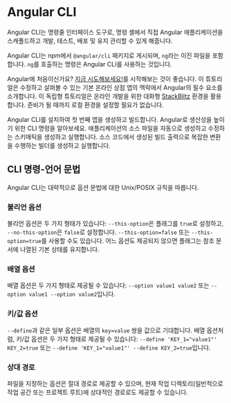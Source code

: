 # Angular CLI

Angular CLI는 명령줄 인터페이스 도구로, 명령 셸에서 직접 Angular 애플리케이션을 스캐폴드하고 개발, 테스트, 배포 및 유지 관리할 수 있게 해줍니다.

Angular CLI는 npm에서 `@angular/cli` 패키지로 게시되며, `ng`라는 이진 파일을 포함합니다. `ng`를 호출하는 명령은 Angular CLI를 사용하는 것입니다.

<docs-callout title="로컬 설정 없이 Angular 사용해보기">

Angular에 처음이신가요? [지금 시도해보세요!](tutorials/learn-angular)를 시작해보는 것이 좋습니다. 이 튜토리얼은 수정하고 살펴볼 수 있는 기본 온라인 상점 앱의 맥락에서 Angular의 필수 요소를 소개합니다.
이 독립형 튜토리얼은 온라인 개발을 위한 대화형 [StackBlitz](https://stackblitz.com) 환경을 활용합니다.
준비가 될 때까지 로컬 환경을 설정할 필요가 없습니다.

</docs-callout>

<docs-card-container>
  <docs-card title="시작하기" link="시작하기" href="tools/cli/setup-local">
    Angular CLI를 설치하여 첫 번째 앱을 생성하고 빌드합니다.
  </docs-card>
  <docs-card title="명령 참조" link="더 알아보기" href="cli">
    Angular로 생산성을 높이기 위한 CLI 명령을 알아보세요.
  </docs-card>
  <docs-card title="스키매틱" link="더 알아보기" href="tools/cli/schematics">
    애플리케이션의 소스 파일을 자동으로 생성하고 수정하는 스키매틱을 생성하고 실행합니다.
  </docs-card>
  <docs-card title="빌더" link="더 알아보기" href="tools/cli/cli-builder">
    소스 코드에서 생성된 빌드 출력으로 복잡한 변환을 수행하는 빌더를 생성하고 실행합니다.
  </docs-card>
</docs-card-container>

## CLI 명령-언어 문법

Angular CLI는 대략적으로 옵션 문법에 대한 Unix/POSIX 규칙을 따릅니다.

### 불리언 옵션

불리언 옵션은 두 가지 형태가 있습니다: `--this-option`은 플래그를 `true`로 설정하고, `--no-this-option`은 `false`로 설정합니다.
`--this-option=false` 또는 `--this-option=true`를 사용할 수도 있습니다.
어느 옵션도 제공되지 않으면 플래그는 참조 문서에 나열된 기본 상태를 유지합니다.

### 배열 옵션

배열 옵션은 두 가지 형태로 제공될 수 있습니다: `--option value1 value2` 또는 `--option value1 --option value2`입니다.

### 키/값 옵션

`--define`과 같은 일부 옵션은 배열의 `key=value` 쌍을 값으로 기대합니다.
배열 옵션처럼, 키/값 옵션은 두 가지 형태로 제공될 수 있습니다: `--define 'KEY_1="value1"' KEY_2=true` 또는 `--define 'KEY_1="value1"' --define KEY_2=true`입니다.

### 상대 경로

파일을 지정하는 옵션은 절대 경로로 제공할 수 있으며, 현재 작업 디렉토리(일반적으로 작업 공간 또는 프로젝트 루트)에 상대적인 경로로도 제공할 수 있습니다.